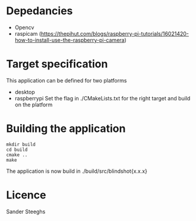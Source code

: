 # Depedancies
- Opencv
- raspicam (https://thepihut.com/blogs/raspberry-pi-tutorials/16021420-how-to-install-use-the-raspberry-pi-camera)

# Target specification
This application can be defined for two platforms
* desktop
* raspberrypi
Set the flag in ./CMakeLists.txt for the right target and build on the platform

# Building the application
```
mkdir build
cd build
cmake ..
make
```
The application is now build in ./build/src/blindshot{x.x.x}

# Licence
Sander Steeghs
